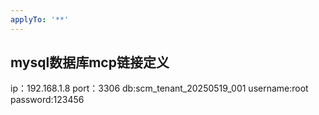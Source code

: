 ```yaml
---
applyTo: '**'
---
```


## mysql数据库mcp链接定义
ip：192.168.1.8
port：3306
db:scm_tenant_20250519_001
username:root
password:123456
